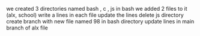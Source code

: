 we created 3 directories named bash , c , js
in bash we added 2 files to it (alx, school)
write a lines in each file 
update the lines 
delete js directory
create branch with new file named 98 in bash directory
update lines in main branch of alx file 
